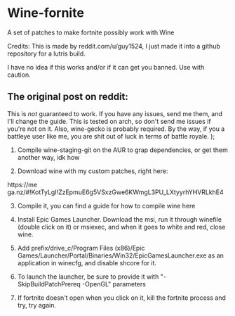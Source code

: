 # Wine-fornite
A set of patches to make fortnite possibly work with Wine

Credits:
This is made by reddit.com/u/guy1524, I just made it into a github repository for a lutris build.

I have no idea if this works and/or if it can get you banned. Use with caution.

## The original post on reddit:

This is *not* guaranteed to work.  If you have any issues, send me them, and I'll change the guide.  This is tested on arch, so don't send me issues if you're not on it.  Also, wine-gecko is probably required.  By the way, if you a battleye user like me, you are shit out of luck in terms of battle royale.  );

1) Compile wine-staging-git on the AUR to grap dependencies, or get them another way, idk how

2) Download wine with my custom patches, right here: 

https://me ga.nz/#!KotTyLgI!ZzEpmuE6g5VSxzGwe6KWmgL3PU_LXtyyrhYHVRLkhE4

3) Compile it, you can find a guide for how to compile wine here

4) Install Epic Games Launcher.  Download the msi, run it through winefile (double click on it) or msiexec, and when it goes to white and red, close wine.

5) Add prefix/drive_c/Program Files (x86)/Epic Games/Launcher/Portal/Binaries/Win32/EpicGamesLauncher.exe as an application in winecfg, and disable shcore for it.

6) To launch the launcher, be sure to provide it with "-SkipBuildPatchPrereq -OpenGL" parameters

7) If fortnite doesn't open when you click on it, kill the fortnite process and try, try again.

